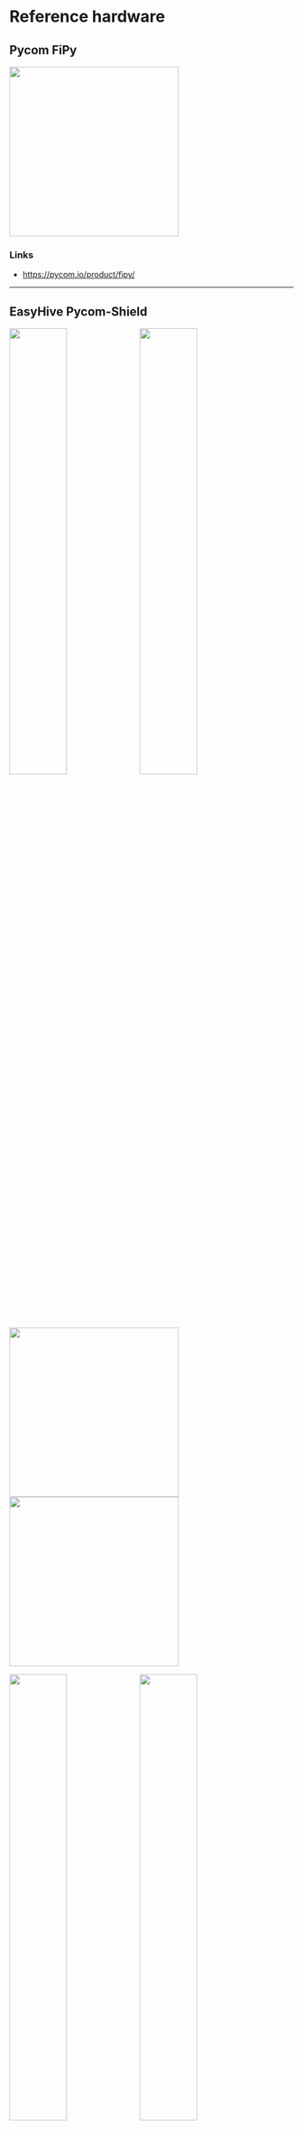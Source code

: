 # Reference hardware

## Pycom FiPy
<a href="https://i0.wp.com/pycom.io/wp-content/uploads/2018/08/fipyTop.png?fit=1000%2C1000&ssl=1"><img src="https://i0.wp.com/pycom.io/wp-content/uploads/2018/08/fipyTop.png?fit=300%2C300&ssl=1" height="300"></a>

### Links
- https://pycom.io/product/fipy/

---

## EasyHive Pycom-Shield

<img src="https://ptrace.hiveeyes.org/2019_03-17_EasyHive%20Datalogger%20v1.jpg" width="45%"> <img src="http://easyhive.org/landingpage/img/bg-showcase-2.jpg" width="45%">

<a href="https://community.hiveeyes.org/uploads/default/original/2X/a/a1d2a90f9b28604446924b1676780b627538f7e5.jpeg"><img src="https://community.hiveeyes.org/uploads/default/optimized/2X/a/a1d2a90f9b28604446924b1676780b627538f7e5_2_666x500.jpeg" height="300"></a>
<a href="https://community.hiveeyes.org/uploads/default/original/2X/e/e5d795fe3ffa42018b2078178c704277d220275c.jpeg"><img src="https://community.hiveeyes.org/uploads/default/optimized/2X/e/e5d795fe3ffa42018b2078178c704277d220275c_2_666x500.jpeg" height="300"></a>

<img src="https://raw.githubusercontent.com/jacobron/EasyHive_Pycom_Shield/master/V1.0/hardware/Shield_3D_Snapshot_front_V1.png" width="45%"> <img src="https://raw.githubusercontent.com/jacobron/EasyHive_Pycom_Shield/master/V1.0/hardware/Shield_3D_Snapshot_back_V1.png" width="45%">

### Links
- http://easyhive.org/
- http://blog.easyhive.org/2019/01/28/multi-sensor-shield-fuer-die-bienenstoecke/
- https://github.com/jacobron/EasyHive_Pycom_Shield
- https://community.hiveeyes.org/t/hardware-fur-node-im-feld-bob-projekt-phase-2/732/32

---

## Hiverize Funktionsmuster
<a href="https://community.hiveeyes.org/uploads/default/original/2X/a/a64179bbec20a1551bf5f9a44cdb7253a92dbc41.jpeg"><img src="https://community.hiveeyes.org/uploads/default/optimized/2X/a/a64179bbec20a1551bf5f9a44cdb7253a92dbc41_2_324x500.jpeg" height="300"></a>
<a href="https://community.hiveeyes.org/uploads/default/original/2X/c/c397011e56df64b9ab50d6247e86d1099d8ca3b0.jpeg"><img src="https://community.hiveeyes.org/uploads/default/optimized/2X/c/c397011e56df64b9ab50d6247e86d1099d8ca3b0_2_360x500.jpeg" height="300"></a>
<a href="https://community.hiveeyes.org/uploads/default/original/2X/9/9cf2b000dc4c5efc040247a6fb2f5d734dc8cda1.jpeg"><img src="https://community.hiveeyes.org/uploads/default/optimized/2X/9/9cf2b000dc4c5efc040247a6fb2f5d734dc8cda1_2_690x473.jpeg" height="300"></a>

### Links
- https://community.hiveeyes.org/t/test-bob-on-fipy/1527/10
- https://github.com/Hiverize/Sensorbeuten/tree/master/ESP32

---

## Hiveeyes Buerger
<img src="https://ptrace.hiveeyes.org/2019-03-16_Hiveeyes%20BUERGER%20v1%20-%20top.jpeg" height="400"> <img src="https://ptrace.hiveeyes.org/2019-03-16_Hiveeyes%20BUERGER%20v1%20-%20side.jpeg" height="400">

### Links
- https://github.com/hiveeyes/hiveeyes-micropython-firmware
